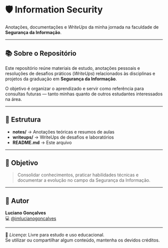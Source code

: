# 🛡️ Information Security

Anotações, documentações e *WriteUps* da minha jornada na faculdade de **Segurança da Informação**.

---

## 📚 Sobre o Repositório

Este repositório reúne materiais de estudo, anotações pessoais e resoluções de desafios práticos (*WriteUps*) relacionados às disciplinas e projetos da graduação em **Segurança da Informação**.

O objetivo é organizar o aprendizado e servir como referência para consultas futuras — tanto minhas quanto de outros estudantes interessados na área.

---

## 🧩 Estrutura

- **notes/** → Anotações teóricas e resumos de aulas  
- **writeups/** → WriteUps de desafios e laboratórios  
- **README.md** → Este arquivo

---

## 🚀 Objetivo

> Consolidar conhecimentos, praticar habilidades técnicas e documentar a evolução no campo da Segurança da Informação.

---

## 📎 Autor

**Luciano Gonçalves**  
💻 [@imlucianogoncalves](https://github.com/imlucianogoncalves)

---

📄 *Licença*: Livre para estudo e uso educacional.  
Se utilizar ou compartilhar algum conteúdo, mantenha os devidos créditos.
